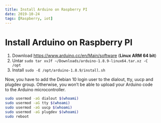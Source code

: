```yaml
---
title: Install Arduino on Raspberry PI
date: 2019-10-24
tags: [Raspberry, iot]
---
```



# Install Arduino on Raspberry PI

1. Download https://www.arduino.cc/en/Main/software (**Linux ARM 64 bit**)
2. Untar `sudo tar xvJf ~/Downloads/arduino-1.8.9-linux64.tar.xz -C /opt`
3. Install `sudo -E /opt/arduino-1.8.9/install.sh`

Now, you have to add the Debian 10 login user to the dialout, tty, uucp and plugdev group.
Otherwise, you won’t be able to upload your Arduino code to the Arduino microcontroller.

```bash
sudo usermod -aG dialout $(whoami)
sudo usermod -aG tty $(whoami)
sudo usermod -aG uucp $(whoami)
sudo usermod -aG plugdev $(whoami)
sudo reboot
```